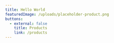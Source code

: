 ```yaml
---
title: Hello World
featuredImage: /uploads/placeholder-product.png
buttons:
  - external: false
    title: Products
    link: /products
---
```

